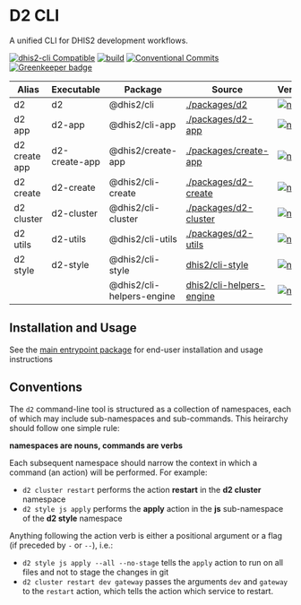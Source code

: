 # D2 CLI

A unified CLI for DHIS2 development workflows.

[![dhis2-cli Compatible](https://img.shields.io/badge/dhis2-cli-ff69b4.svg)](https://github.com/dhis2/cli)
[![build](https://img.shields.io/travis/dhis2/cli.svg)](https://travis-ci.com/dhis2/cli)
[![Conventional Commits](https://img.shields.io/badge/Conventional%20Commits-1.0.0-yellow.svg)](https://conventionalcommits.org)
[![Greenkeeper badge](https://badges.greenkeeper.io/dhis2/cli.svg)](https://greenkeeper.io/)

| Alias         | Executable    | Package                   | Source                                                                  | Version                                                                                                                       |
| ------------- | ------------- | ------------------------- | ----------------------------------------------------------------------- | ----------------------------------------------------------------------------------------------------------------------------- |
| d2            | d2            | @dhis2/cli                | [./packages/d2](packages/d2)                                            | [![npm](https://img.shields.io/npm/v/@dhis2/cli.svg)](https://www.npmjs.com/package/@dhis2/cli)                               |
| d2 app        | d2-app        | @dhis2/cli-app            | [./packages/d2-app](./packages/d2-app)                                  | [![npm](https://img.shields.io/npm/v/@dhis2/cli-app.svg)](https://www.npmjs.com/package/@dhis2/cli-app)                       |
| d2 create app | d2-create-app | @dhis2/create-app         | [./packages/create-app](./packages/create-app)                          | [![npm](https://img.shields.io/npm/v/@dhis2/create-app.svg)](https://www.npmjs.com/package/@dhis2/create-app)                 |
| d2 create     | d2-create     | @dhis2/cli-create         | [./packages/d2-create](./packages/d2-create)                            | [![npm](https://img.shields.io/npm/v/@dhis2/cli-create.svg)](https://www.npmjs.com/package/@dhis2/cli-create)                 |
| d2 cluster    | d2-cluster    | @dhis2/cli-cluster        | [./packages/d2-cluster](./packages/d2-cluster)                          | [![npm](https://img.shields.io/npm/v/@dhis2/cli-cluster.svg)](https://www.npmjs.com/package/@dhis2/cli-cluster)               |
| d2 utils      | d2-utils      | @dhis2/cli-utils          | [./packages/d2-utils](./packages/d2-utils)                              | [![npm](https://img.shields.io/npm/v/@dhis2/cli-utils.svg)](https://www.npmjs.com/package/@dhis2/cli-utils)                   |
| d2 style      | d2-style      | @dhis2/cli-style          | [dhis2/cli-style](https://github.com/dhis2/cli-style)                   | [![npm](https://img.shields.io/npm/v/@dhis2/cli-style.svg)](https://www.npmjs.com/package/@dhis2/cli-style)                   |
|               |               | @dhis2/cli-helpers-engine | [dhis2/cli-helpers-engine](https://github.com/dhis2/cli-helpers-engine) | [![npm](https://img.shields.io/npm/v/@dhis2/cli-helpers-engine.svg)](https://www.npmjs.com/package/@dhis2/cli-helpers-engine) |

## Installation and Usage

See the [main entrypoint package](./packages/main) for end-user installation and usage instructions

## Conventions

The `d2` command-line tool is structured as a collection of namespaces, each of which may include sub-namespaces and sub-commands. This heirarchy should follow one simple rule:

**namespaces are nouns, commands are verbs**

Each subsequent namespace should narrow the context in which a command (an action) will be performed. For example:

-   `d2 cluster restart` performs the action **restart** in the **d2 cluster** namespace
-   `d2 style js apply` performs the **apply** action in the **js** sub-namespace of the **d2 style** namespace

Anything following the action verb is either a positional argument or a flag (if preceded by `-` or `--`), i.e.:

-   `d2 style js apply --all --no-stage` tells the `apply` action to run on all files and not to stage the changes in git
-   `d2 cluster restart dev gateway` passes the arguments `dev` and `gateway` to the `restart` action, which tells the action which service to restart.
